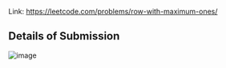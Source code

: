 Link: https://leetcode.com/problems/row-with-maximum-ones/
## Details of Submission
![image](https://github.com/mgalang229/LeetCode-Row-With-Maximum-Ones/assets/51401355/b4dc02c1-fd02-4ad9-b4b6-4bdb7173175e)
